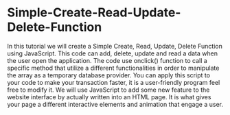# Simple-Create-Read-Update-Delete-Function
In this tutorial we will create a Simple Create, Read, Update, Delete Function using JavaScript. This code can add, delete, update and read a data when the user open the application. The code use onclick() function to call a specific method that utilize a different functionalities in order to manipulate the array as a temporary database provider. You can apply this script to your code to make your transaction faster, it is a user-friendly program feel free to modify it.  We will use JavaScript to add some new feature to the website interface by actually written into an HTML page. It is what gives your page a different interactive elements and animation that engage a user.
